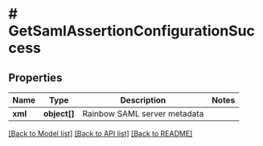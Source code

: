 # # GetSamlAssertionConfigurationSuccess

## Properties

Name | Type | Description | Notes
------------ | ------------- | ------------- | -------------
**xml** | **object[]** | Rainbow SAML server metadata | 

[[Back to Model list]](../../README.md#documentation-for-models) [[Back to API list]](../../README.md#documentation-for-api-endpoints) [[Back to README]](../../README.md)


